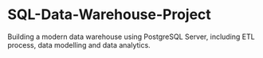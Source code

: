 # SQL-Data-Warehouse-Project
Building a modern data warehouse using PostgreSQL Server, including ETL process, data modelling and data analytics.

